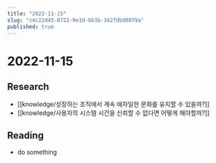```yaml
---
title: "2022-11-15"
slug: "c4c22d45-0722-0e1d-bb3b-342fdbd8079a"
published: true
---
```


# 2022-11-15

## Research

- [[knowledge/성장하는 조직에서 계속 애자일한 문화를 유지할 수 있을까?]]
- [[knowledge/사용자의 시스템 시간을 신뢰할 수 없다면 어떻게 해야할까?]]

## Reading

- do something